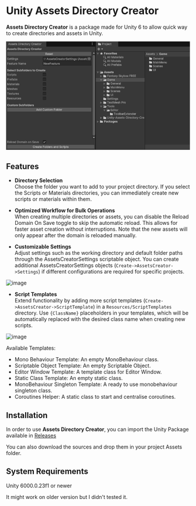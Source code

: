 # Unity Assets Directory Creator

**Assets Directory Creator** is a package made for Unity 6 to allow quick way to create directories and assets in Unity.

![image](https://github.com/Theo-Mestre/Unity-Assets-Directory-Creator/blob/main/ReadMeAssets/AssetsDirectoryCreator.gif)

## Features

- **Directory Selection** <br>
Choose the folder you want to add to your project directory.
If you select the Scripts or Materials directories, you can immediately create new scripts or materials within them.

- **Optimized Workflow for Bulk Operations** <br>
When creating multiple directories or assets, you can disable the Reload Domain On Save toggle to skip the automatic reload.
This allows for faster asset creation without interruptions. Note that the new assets will only appear after the domain is reloaded manually.

- **Customizable Settings** <br>
Adjust settings such as the working directory and default folder paths through the AssetsCreatorSettings scriptable object.
You can create additional AssetsCreatorSettings objects (`Create->AssetsCreator->Settings`) if different configurations are required for specific projects.

![image](https://github.com/user-attachments/assets/8d3e10b1-df87-40ed-969e-fafaca6efd2a)

- **Script Templates** <br>
Extend functionality by adding more script templates (`Create->AssetsCreator->ScriptTemplate`) in a `Resources/ScriptTemplates` directory.
Use `{ClassName}` placeholders in your templates, which will be automatically replaced with the desired class name when creating new scripts.

![image](https://github.com/user-attachments/assets/21cda0c8-ea09-455d-a09e-7617c265ff7e)

Available Templates:
- Mono Behaviour Template: An empty MonoBehaviour class.
- Scriptable Object Template: An empty Scriptable Object.
- Editor Window Template: A template class for Editor Window.
- Static Class Template: An empty static class.
- MonoBehaviour Singleton Template: A ready to use monobehaviour singleton class.
- Coroutines Helper: A static class to start and centralise coroutines.

## Installation

In order to use **Assets Directory Creator**, you can import the Unity Package available in [Releases](https://github.com/Theo-Mestre/Unity-Assets-Directory-Creator/releases)

You can also download the sources and drop them in your project Assets folder.

## System Requirements

Unity 6000.0.23f1 or newer

It might work on older version but I didn't tested it.
